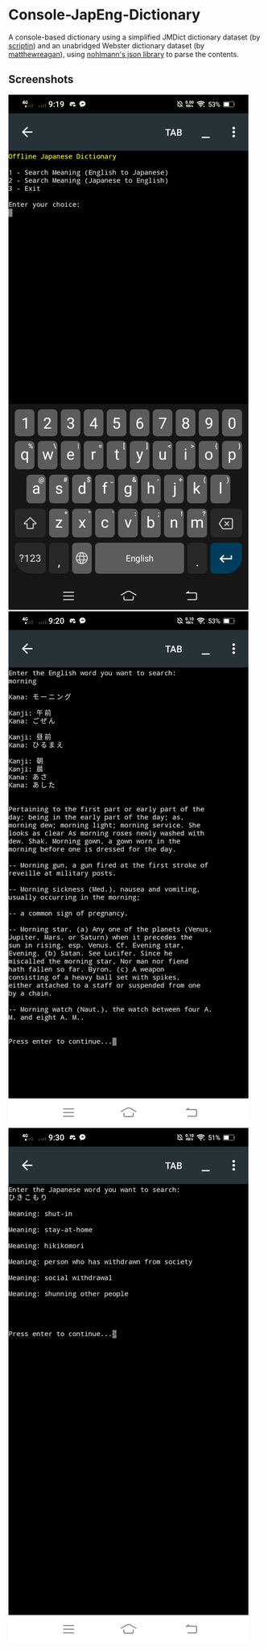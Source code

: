 # Console-JapEng-Dictionary
A console-based dictionary using a simplified JMDict dictionary dataset (by [scriptin](https://github.com/scriptin/jmdict-simplified)) and an unabridged Webster dictionary dataset (by [matthewreagan](https://github.com/matthewreagan/WebstersEnglishDictionary)), using [nohlmann's json library](https://github.com/nlohmann/json) to parse the contents.
## Screenshots
![ss1](https://raw.githubusercontent.com/vonnogadas/Console-JapEng-Dictionary/main/Screenshot_20230217_211943.jpg)
![ss2](https://raw.githubusercontent.com/vonnogadas/Console-JapEng-Dictionary/main/Screenshot_20230217_212019.jpg)
![ss3](https://raw.githubusercontent.com/vonnogadas/Console-JapEng-Dictionary/main/Screenshot_20230217_213048.jpg)
